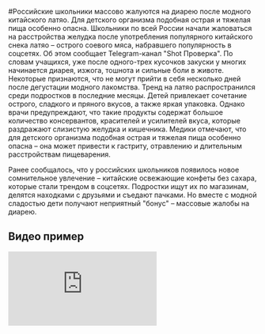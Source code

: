 #Российские школьники массово жалуются на диарею после модного китайского латяо. Для детского организма подобная острая и тяжелая пища особенно опасна.
Школьники по всей России начали жаловаться на расстройства желудка после употребления популярного китайского снека латяо – острого соевого мяса, набравшего популярность в соцсетях. Об этом сообщает Telegram-канал "Shot Проверка".
По словам учащихся, уже после одного-трех кусочков закуски у многих начинается диарея, изжога, тошнота и сильные боли в животе. Некоторые признаются, что не могут прийти в себя несколько дней после дегустации модного лакомства.
Тренд на латяо распространился среди подростков в последние месяцы. Детей привлекает сочетание острого, сладкого и пряного вкусов, а также яркая упаковка. Однако врачи предупреждают, что такие продукты содержат большое количество консервантов, красителей и усилителей вкуса, которые раздражают слизистую желудка и кишечника.
Медики отмечают, что для детского организма подобная острая и тяжелая пища особенно опасна – она может привести к гастриту, отравлению и длительным расстройствам пищеварения.

Ранее сообщалось, что у российских школьников появилось новое сомнительное увлечение – китайские освежающие конфеты без сахара, которые стали трендом в соцсетях. Подростки ищут их по магазинам, делятся находками с друзьями и съедают пачками. Но вместе с модной сладостью дети получают неприятный "бонус" – массовые жалобы на диарею.

## Видео пример
<div class="video-container">
    <iframe 
        src="https://drive.google.com/file/d/1B8Eol3OWbF4s1QV4k4s3IbqsTfwBPBon/preview" 
        frameborder="0" 
        allowfullscreen
        scrolling="no">
    </iframe>
</div>






















